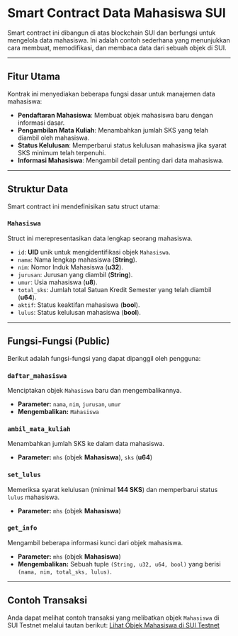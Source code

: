 # Smart Contract Data Mahasiswa SUI

Smart contract ini dibangun di atas blockchain SUI dan berfungsi untuk mengelola data mahasiswa. Ini adalah contoh sederhana yang menunjukkan cara membuat, memodifikasi, dan membaca data dari sebuah objek di SUI.

---

## Fitur Utama

Kontrak ini menyediakan beberapa fungsi dasar untuk manajemen data mahasiswa:

* **Pendaftaran Mahasiswa**: Membuat objek mahasiswa baru dengan informasi dasar.
* **Pengambilan Mata Kuliah**: Menambahkan jumlah SKS yang telah diambil oleh mahasiswa.
* **Status Kelulusan**: Memperbarui status kelulusan mahasiswa jika syarat SKS minimum telah terpenuhi.
* **Informasi Mahasiswa**: Mengambil detail penting dari data mahasiswa.

---

## Struktur Data

Smart contract ini mendefinisikan satu struct utama:

### `Mahasiswa`

Struct ini merepresentasikan data lengkap seorang mahasiswa.

* `id`: **UID** unik untuk mengidentifikasi objek `Mahasiswa`.
* `nama`: Nama lengkap mahasiswa (**String**).
* `nim`: Nomor Induk Mahasiswa (**u32**).
* `jurusan`: Jurusan yang diambil (**String**).
* `umur`: Usia mahasiswa (**u8**).
* `total_sks`: Jumlah total Satuan Kredit Semester yang telah diambil (**u64**).
* `aktif`: Status keaktifan mahasiswa (**bool**).
* `lulus`: Status kelulusan mahasiswa (**bool**).

---

## Fungsi-Fungsi (Public)

Berikut adalah fungsi-fungsi yang dapat dipanggil oleh pengguna:

### `daftar_mahasiswa`

Menciptakan objek `Mahasiswa` baru dan mengembalikannya.

* **Parameter:** `nama`, `nim`, `jurusan`, `umur`
* **Mengembalikan:** `Mahasiswa`

### `ambil_mata_kuliah`

Menambahkan jumlah SKS ke dalam data mahasiswa.

* **Parameter:** `mhs` (objek **Mahasiswa**), `sks` (**u64**)

### `set_lulus`

Memeriksa syarat kelulusan (minimal **144 SKS**) dan memperbarui status `lulus` mahasiswa.

* **Parameter:** `mhs` (objek **Mahasiswa**)

### `get_info`

Mengambil beberapa informasi kunci dari objek mahasiswa.

* **Parameter:** `mhs` (objek **Mahasiswa**)
* **Mengembalikan:** Sebuah tuple `(String, u32, u64, bool)` yang berisi `(nama, nim, total_sks, lulus)`.

---

## Contoh Transaksi

Anda dapat melihat contoh transaksi yang melibatkan objek `Mahasiswa` di SUI Testnet melalui tautan berikut:
[Lihat Objek Mahasiswa di SUI Testnet](https://suiscan.xyz/testnet/object/0x4955a07ecdeba67d090bb42390bca44ef684ba60459dd493e469b1f0c0f01c8b/tx-blocks)
